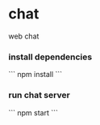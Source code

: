 chat
====
web chat

<h3>install dependencies</h3>
```
npm install
```

<h3>run chat server</h3>
```
npm start
```
